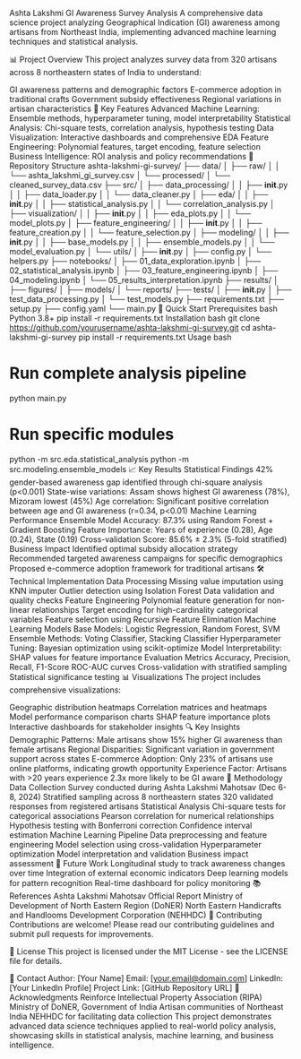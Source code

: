 Ashta Lakshmi GI Awareness Survey Analysis
A comprehensive data science project analyzing Geographical Indication (GI) awareness among artisans from Northeast India, implementing advanced machine learning techniques and statistical analysis.

📊 Project Overview
This project analyzes survey data from 320 artisans across 8 northeastern states of India to understand:

GI awareness patterns and demographic factors
E-commerce adoption in traditional crafts
Government subsidy effectiveness
Regional variations in artisan characteristics
🎯 Key Features
Advanced Machine Learning: Ensemble methods, hyperparameter tuning, model interpretability
Statistical Analysis: Chi-square tests, correlation analysis, hypothesis testing
Data Visualization: Interactive dashboards and comprehensive EDA
Feature Engineering: Polynomial features, target encoding, feature selection
Business Intelligence: ROI analysis and policy recommendations
📁 Repository Structure
ashta-lakshmi-gi-survey/
├── data/
│   ├── raw/
│   │   └── ashta_lakshmi_gi_survey.csv
│   └── processed/
│       └── cleaned_survey_data.csv
├── src/
│   ├── data_processing/
│   │   ├── __init__.py
│   │   ├── data_loader.py
│   │   └── data_cleaner.py
│   ├── eda/
│   │   ├── __init__.py
│   │   ├── statistical_analysis.py
│   │   └── correlation_analysis.py
│   ├── visualization/
│   │   ├── __init__.py
│   │   ├── eda_plots.py
│   │   └── model_plots.py
│   ├── feature_engineering/
│   │   ├── __init__.py
│   │   ├── feature_creation.py
│   │   └── feature_selection.py
│   ├── modeling/
│   │   ├── __init__.py
│   │   ├── base_models.py
│   │   ├── ensemble_models.py
│   │   └── model_evaluation.py
│   └── utils/
│       ├── __init__.py
│       ├── config.py
│       └── helpers.py
├── notebooks/
│   ├── 01_data_exploration.ipynb
│   ├── 02_statistical_analysis.ipynb
│   ├── 03_feature_engineering.ipynb
│   ├── 04_modeling.ipynb
│   └── 05_results_interpretation.ipynb
├── results/
│   ├── figures/
│   ├── models/
│   └── reports/
├── tests/
│   ├── __init__.py
│   ├── test_data_processing.py
│   └── test_models.py
├── requirements.txt
├── setup.py
├── config.yaml
└── main.py
🚀 Quick Start
Prerequisites
bash
Python 3.8+
pip install -r requirements.txt
Installation
bash
git clone https://github.com/yourusername/ashta-lakshmi-gi-survey.git
cd ashta-lakshmi-gi-survey
pip install -r requirements.txt
Usage
bash
# Run complete analysis pipeline
python main.py

# Run specific modules
python -m src.eda.statistical_analysis
python -m src.modeling.ensemble_models
📈 Key Results
Statistical Findings
42% gender-based awareness gap identified through chi-square analysis (p<0.001)
State-wise variations: Assam shows highest GI awareness (78%), Mizoram lowest (45%)
Age correlation: Significant positive correlation between age and GI awareness (r=0.34, p<0.01)
Machine Learning Performance
Ensemble Model Accuracy: 87.3% using Random Forest + Gradient Boosting
Feature Importance: Years of experience (0.28), Age (0.24), State (0.19)
Cross-validation Score: 85.6% ± 2.3% (5-fold stratified)
Business Impact
Identified optimal subsidy allocation strategy
Recommended targeted awareness campaigns for specific demographics
Proposed e-commerce adoption framework for traditional artisans
🛠️ Technical Implementation
Data Processing
Missing value imputation using KNN imputer
Outlier detection using Isolation Forest
Data validation and quality checks
Feature Engineering
Polynomial feature generation for non-linear relationships
Target encoding for high-cardinality categorical variables
Feature selection using Recursive Feature Elimination
Machine Learning Models
Base Models: Logistic Regression, Random Forest, SVM
Ensemble Methods: Voting Classifier, Stacking Classifier
Hyperparameter Tuning: Bayesian optimization using scikit-optimize
Model Interpretability: SHAP values for feature importance
Evaluation Metrics
Accuracy, Precision, Recall, F1-Score
ROC-AUC curves
Cross-validation with stratified sampling
Statistical significance testing
📊 Visualizations
The project includes comprehensive visualizations:

Geographic distribution heatmaps
Correlation matrices and heatmaps
Model performance comparison charts
SHAP feature importance plots
Interactive dashboards for stakeholder insights
🔍 Key Insights
Demographic Patterns: Male artisans show 15% higher GI awareness than female artisans
Regional Disparities: Significant variation in government support across states
E-commerce Adoption: Only 23% of artisans use online platforms, indicating growth opportunity
Experience Factor: Artisans with >20 years experience 2.3x more likely to be GI aware
📝 Methodology
Data Collection
Survey conducted during Ashta Lakshmi Mahotsav (Dec 6-8, 2024)
Stratified sampling across 8 northeastern states
320 validated responses from registered artisans
Statistical Analysis
Chi-square tests for categorical associations
Pearson correlation for numerical relationships
Hypothesis testing with Bonferroni correction
Confidence interval estimation
Machine Learning Pipeline
Data preprocessing and feature engineering
Model selection using cross-validation
Hyperparameter optimization
Model interpretation and validation
Business impact assessment
🎯 Future Work
Longitudinal study to track awareness changes over time
Integration of external economic indicators
Deep learning models for pattern recognition
Real-time dashboard for policy monitoring
📚 References
Ashta Lakshmi Mahotsav Official Report
Ministry of Development of North Eastern Region (DoNER)
North Eastern Handicrafts and Handlooms Development Corporation (NEHHDC)
👥 Contributing
Contributions are welcome! Please read our contributing guidelines and submit pull requests for improvements.

📄 License
This project is licensed under the MIT License - see the LICENSE file for details.

📧 Contact
Author: [Your Name]
Email: [your.email@domain.com]
LinkedIn: [Your LinkedIn Profile]
Project Link: [GitHub Repository URL]
🙏 Acknowledgments
Reinforce Intellectual Property Association (RIPA)
Ministry of DoNER, Government of India
Artisan communities of Northeast India
NEHHDC for facilitating data collection
This project demonstrates advanced data science techniques applied to real-world policy analysis, showcasing skills in statistical analysis, machine learning, and business intelligence.

